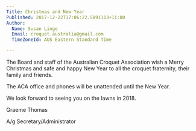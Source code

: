 ```yaml
---
Title: Christmas and New Year
Published: 2017-12-22T17:06:22.5891113+11:00
Author:
  Name: Susan Linge
  Email: croquet.australia@gmail.com
  TimeZoneId: AUS Eastern Standard Time

---
```

The Board and staff of the Australian Croquet Association wish a Merry Christmas and safe and happy New Year to all the croquet fraternity, their family and friends.

The ACA office and phones will be unattended until the New Year.

We look forward to seeing you on the lawns in 2018.



Graeme Thomas

A/g Secretary/Administrator